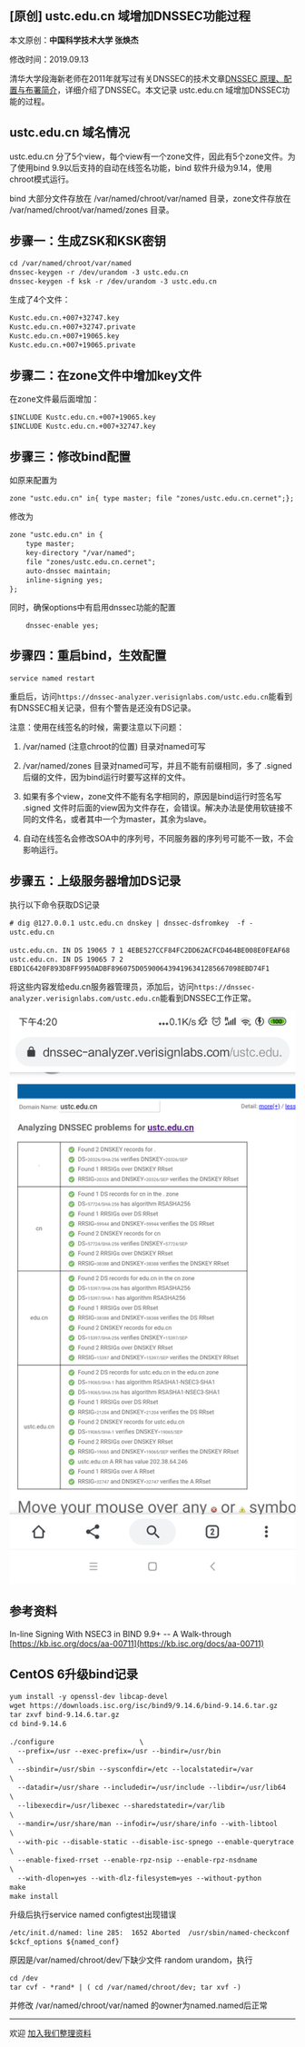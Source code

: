 ## [原创] ustc.edu.cn 域增加DNSSEC功能过程

本文原创：**中国科学技术大学 张焕杰**

修改时间：2019.09.13

清华大学段海新老师在2011年就写过有关DNSSEC的技术文章[DNSSEC 原理、配置与布署简介](https://blog.csdn.net/syh_486_007/article/details/50990973)，详细介绍了DNSSEC。本文记录 ustc.edu.cn 域增加DNSSEC功能的过程。

## ustc.edu.cn 域名情况

ustc.edu.cn 分了5个view，每个view有一个zone文件，因此有5个zone文件。为了使用bind 9.9以后支持的自动在线签名功能，bind 软件升级为9.14，使用chroot模式运行。

bind 大部分文件存放在 /var/named/chroot/var/named 目录，zone文件存放在 /var/named/chroot/var/named/zones 目录。

## 步骤一：生成ZSK和KSK密钥

```
cd /var/named/chroot/var/named
dnssec-keygen -r /dev/urandom -3 ustc.edu.cn
dnssec-keygen -f ksk -r /dev/urandom -3 ustc.edu.cn
```

生成了4个文件：
```
Kustc.edu.cn.+007+32747.key
Kustc.edu.cn.+007+32747.private
Kustc.edu.cn.+007+19065.key
Kustc.edu.cn.+007+19065.private
```

## 步骤二：在zone文件中增加key文件

在zone文件最后面增加：
```
$INCLUDE Kustc.edu.cn.+007+19065.key
$INCLUDE Kustc.edu.cn.+007+32747.key
```

## 步骤三：修改bind配置

如原来配置为
``` 
zone "ustc.edu.cn" in{ type master; file "zones/ustc.edu.cn.cernet";};
``` 
修改为
``` 
zone "ustc.edu.cn" in {
	type master;
	key-directory "/var/named";
	file "zones/ustc.edu.cn.cernet";
	auto-dnssec maintain;
	inline-signing yes;
};
```
同时，确保options中有启用dnssec功能的配置
```
	dnssec-enable yes;
```

## 步骤四：重启bind，生效配置

```
service named restart
```

重启后，访问`https://dnssec-analyzer.verisignlabs.com/ustc.edu.cn`能看到有DNSSEC相关记录，但有个警告是还没有DS记录。

注意：使用在线签名的时候，需要注意以下问题：

1. /var/named (注意chroot的位置) 目录对named可写

2. /var/named/zones 目录对named可写，并且不能有前缀相同，多了 .signed 后缀的文件，因为bind运行时要写这样的文件。

3. 如果有多个view，zone文件不能有名字相同的，原因是bind运行时签名写 .signed 文件时后面的view因为文件存在，会错误。解决办法是使用软链接不同的文件名，或者其中一个为master，其余为slave。

4. 自动在线签名会修改SOA中的序列号，不同服务器的序列号可能不一致，不会影响运行。

## 步骤五：上级服务器增加DS记录

执行以下命令获取DS记录
```
# dig @127.0.0.1 ustc.edu.cn dnskey | dnssec-dsfromkey  -f - ustc.edu.cn

ustc.edu.cn. IN DS 19065 7 1 4EBE527CCF84FC2DD62ACFCD464BE008E0FEAF68
ustc.edu.cn. IN DS 19065 7 2 EBD1C6420F893D8FF9950ADBF896075D0590064394196341285667098EBD74F1
```

将这些内容发给edu.cn服务器管理员，添加后，访问`https://dnssec-analyzer.verisignlabs.com/ustc.edu.cn`能看到DNSSEC工作正常。

![DNSSEC](img/dnssec.png)

## 参考资料

In-line Signing With NSEC3 in BIND 9.9+ -- A Walk-through [https://kb.isc.org/docs/aa-00711](https://kb.isc.org/docs/aa-00711)


## CentOS 6升级bind记录

```
yum install -y openssl-dev libcap-devel
wget https://downloads.isc.org/isc/bind9/9.14.6/bind-9.14.6.tar.gz
tar zxvf bind-9.14.6.tar.gz 
cd bind-9.14.6

./configure                     \
  --prefix=/usr --exec-prefix=/usr --bindir=/usr/bin                  \
  --sbindir=/usr/sbin --sysconfdir=/etc --localstatedir=/var          \
  --datadir=/usr/share --includedir=/usr/include --libdir=/usr/lib64  \
  --libexecdir=/usr/libexec --sharedstatedir=/var/lib                 \
  --mandir=/usr/share/man --infodir=/usr/share/info --with-libtool    \
  --with-pic --disable-static --disable-isc-spnego --enable-querytrace \
  --enable-fixed-rrset --enable-rpz-nsip --enable-rpz-nsdname         \
  --with-dlopen=yes --with-dlz-filesystem=yes --without-python
make
make install
```

升级后执行service named configtest出现错误

```entropy.c:26: fatal error: RAND_bytes(): error:24064064:lib(36):func(100):reason(100)
/etc/init.d/named: line 285:  1652 Aborted  /usr/sbin/named-checkconf $ckcf_options ${named_conf}
```
原因是/var/named/chroot/dev/下缺少文件 random urandom，执行
```
cd /dev
tar cvf - *rand* | ( cd /var/named/chroot/dev; tar xvf -)
```
并修改 /var/named/chroot/var/named 的owner为named.named后正常


***
欢迎 [加入我们整理资料](https://github.com/bg6cq/ITTS)
